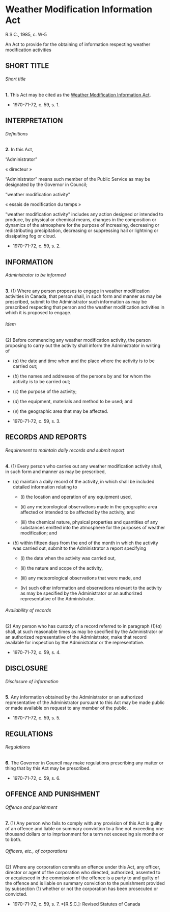 # Weather Modification Information Act

R.S.C., 1985, c. W-5

An Act to provide for the obtaining of information respecting weather
modification activities

## SHORT TITLE

###### Short title

**1.** This Act may be cited as the [Weather Modification Information Act](/eng/acts/W-5).

  * 1970-71-72, c. 59, s. 1.

## INTERPRETATION

###### Definitions

**2.** In this Act,

“Administrator”

« directeur »

    

“Administrator” means such member of the Public Service as may be designated
by the Governor in Council;

“weather modification activity”

« essais de modification du temps »

    

“weather modification activity” includes any action designed or intended to
produce, by physical or chemical means, changes in the composition or dynamics
of the atmosphere for the purpose of increasing, decreasing or redistributing
precipitation, decreasing or suppressing hail or lightning or dissipating fog
or cloud.

  * 1970-71-72, c. 59, s. 2.

## INFORMATION

###### Administrator to be informed

**3.** (1) Where any person proposes to engage in weather modification activities in Canada, that person shall, in such form and manner as may be prescribed, submit to the Administrator such information as may be prescribed respecting that person and the weather modification activities in which it is proposed to engage.

###### Idem

(2) Before commencing any weather modification activity, the person proposing
to carry out the activity shall inform the Administrator in writing of

  * (_a_) the date and time when and the place where the activity is to be carried out;

  * (_b_) the names and addresses of the persons by and for whom the activity is to be carried out;

  * (_c_) the purpose of the activity;

  * (_d_) the equipment, materials and method to be used; and

  * (_e_) the geographic area that may be affected.

  * 1970-71-72, c. 59, s. 3.

## RECORDS AND REPORTS

###### Requirement to maintain daily records and submit report

**4.** (1) Every person who carries out any weather modification activity shall, in such form and manner as may be prescribed,

  * (_a_) maintain a daily record of the activity, in which shall be included detailed information relating to

    * (i) the location and operation of any equipment used,

    * (ii) any meteorological observations made in the geographic area affected or intended to be affected by the activity, and

    * (iii) the chemical nature, physical properties and quantities of any substances emitted into the atmosphere for the purposes of weather modification; and

  * (_b_) within fifteen days from the end of the month in which the activity was carried out, submit to the Administrator a report specifying

    * (i) the date when the activity was carried out,

    * (ii) the nature and scope of the activity,

    * (iii) any meteorological observations that were made, and

    * (iv) such other information and observations relevant to the activity as may be specified by the Administrator or an authorized representative of the Administrator.

###### Availability of records

(2) Any person who has custody of a record referred to in paragraph (1)(_a_)
shall, at such reasonable times as may be specified by the Administrator or an
authorized representative of the Administrator, make that record available for
inspection by the Administrator or the representative.

  * 1970-71-72, c. 59, s. 4.

## DISCLOSURE

###### Disclosure of information

**5.** Any information obtained by the Administrator or an authorized representative of the Administrator pursuant to this Act may be made public or made available on request to any member of the public.

  * 1970-71-72, c. 59, s. 5.

## REGULATIONS

###### Regulations

**6.** The Governor in Council may make regulations prescribing any matter or thing that by this Act may be prescribed.

  * 1970-71-72, c. 59, s. 6.

## OFFENCE AND PUNISHMENT

###### Offence and punishment

**7.** (1) Any person who fails to comply with any provision of this Act is guilty of an offence and liable on summary conviction to a fine not exceeding one thousand dollars or to imprisonment for a term not exceeding six months or to both.

###### Officers, etc., of corporations

(2) Where any corporation commits an offence under this Act, any officer,
director or agent of the corporation who directed, authorized, assented to or
acquiesced in the commission of the offence is a party to and guilty of the
offence and is liable on summary conviction to the punishment provided by
subsection (1) whether or not the corporation has been prosecuted or
convicted.

  * 1970-71-72, c. 59, s. 7.
  *[R.S.C.]: Revised Statutes of Canada

